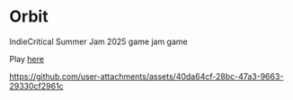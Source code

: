 # Orbit
IndieCritical Summer Jam 2025 game jam game

Play [here](https://github.com/nathanielkaiserxyz/IndieCritical-Summer-Jam-2025/deployments/github-pages)

https://github.com/user-attachments/assets/40da64cf-28bc-47a3-9663-29330cf2961c

